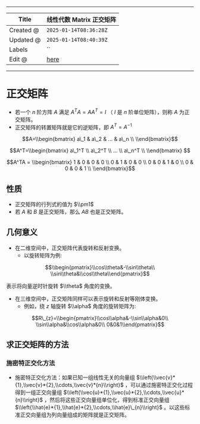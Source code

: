 -----

| Title     | 线性代数 Matrix 正交矩阵                                   |
| --------- | -------------------------------------------------- |
| Created @ | `2025-01-14T08:36:28Z`                             |
| Updated @ | `2025-01-14T08:40:39Z`                             |
| Labels    | \`\`                                               |
| Edit @    | [here](https://github.com/junxnone/math/issues/32) |

-----

# 正交矩阵

  - 若一个 $n$ 阶方阵 $A$ 满足 $A^{T}A = AA^{T}=I$ （ $I$ 是 $n$ 阶单位矩阵），则称 $A$
    为正交矩阵。
  - 正交矩阵的转置矩阵就是它的逆矩阵，即 $A^{T}=A^{-1}$

$$A=\\begin{bmatrix} a\_1 & a\_2 & ... & a\_n \\ \\end{bmatrix}$$

$$A^T=\\begin{bmatrix} a\_1^T \\ a\_2^T \\ ... \\ a\_n^T \\
\\end{bmatrix} $$

$$A^TA = \\begin{bmatrix} 1 & 0 & 0 & 0 \\ 0 & 1 & 0 & 0 \\ 0 & 0 & 1 &
0 \\ 0 & 0 & 0 & 1 \\ \\end{bmatrix}$$

## 性质

  - 正交矩阵的行列式的值为 $\\pm1$
  - 若 $A$ 和 $B$ 是正交矩阵，那么 $AB$ 也是正交矩阵。

## 几何意义

  - 在二维空间中，正交矩阵代表旋转和反射变换。
      - 以旋转矩阵为例:

$$\\begin{pmatrix}\\cos\\theta&-\\sin\\theta\\
\\sin\\theta&\\cos\\theta\\end{pmatrix}$$

表示将向量逆时针旋转 $\\theta$ 角度的变换。

  - 在三维空间中，正交矩阵同样可以表示旋转和反射等刚体变换。
      - 例如，绕 $z$ 轴旋转 $\\alpha$ 角度的旋转矩阵为:

$$R\_{z}=\\begin{pmatrix}\\cos\\alpha&-\\sin\\alpha&0\\
\\sin\\alpha&\\cos\\alpha&0\\ 0&0&1\\end{pmatrix}$$

## 求正交矩阵的方法

### 施密特正交化方法

  - 施密特正交化方法：如果已知一组线性无关的向量组
    $\\left{\\vec{v}*{1},\\vec{v}*{2},\\cdots,\\vec{v}*{n}\\right}$
    ，可以通过施密特正交化过程得到一组正交向量组
    $\\left{\\vec{u}*{1},\\vec{u}*{2},\\cdots,\\vec{u}*{n}\\right}$
    ，然后将这些正交向量组单位化，得到标准正交向量组
    $\\left{\\hat{e}*{1},\\hat{e}*{2},\\cdots,\\hat{e}\_{n}\\right}$
    。以这些标准正交向量组为列向量组成的矩阵就是正交矩阵。
